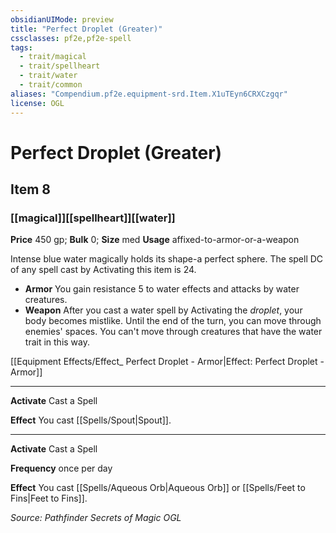 ```yaml
---
obsidianUIMode: preview
title: "Perfect Droplet (Greater)"
cssclasses: pf2e,pf2e-spell
tags:
  - trait/magical
  - trait/spellheart
  - trait/water
  - trait/common
aliases: "Compendium.pf2e.equipment-srd.Item.X1uTEyn6CRXCzgqr"
license: OGL
---
```

# Perfect Droplet (Greater)
## Item 8
### [[magical]][[spellheart]][[water]]


**Price** 450 gp; 
**Bulk** 0; **Size** med
**Usage** affixed-to-armor-or-a-weapon

Intense blue water magically holds its shape-a perfect sphere. The spell DC of any spell cast by Activating this item is 24.

*   **Armor** You gain resistance 5 to water effects and attacks by water creatures.
*   **Weapon** After you cast a water spell by Activating the _droplet_, your body becomes mistlike. Until the end of the turn, you can move through enemies' spaces. You can't move through creatures that have the water trait in this way.

[[Equipment Effects/Effect_ Perfect Droplet - Armor|Effect: Perfect Droplet - Armor]]

* * *

**Activate** Cast a Spell

**Effect** You cast [[Spells/Spout|Spout]].

* * *

**Activate** Cast a Spell

**Frequency** once per day

**Effect** You cast [[Spells/Aqueous Orb|Aqueous Orb]] or [[Spells/Feet to Fins|Feet to Fins]].

*Source: Pathfinder Secrets of Magic*
*OGL*